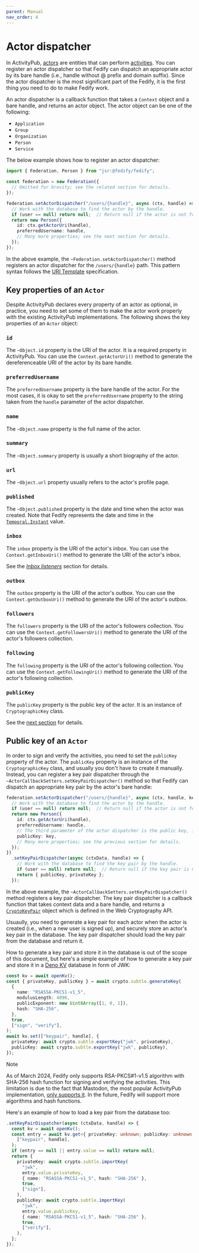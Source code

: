 ```yaml
---
parent: Manual
nav_order: 4
---
```


Actor dispatcher
================

In ActivityPub, [actors] are entities that can perform [activities].  You can
register an actor dispatcher so that Fedify can dispatch an appropriate actor
by its bare handle (i.e., handle without @ prefix and domain suffix).
Since the actor dispatcher is the most significant part of the Fedify,
it is the first thing you need to do to make Fedify work.

An actor dispatcher is a callback function that takes a `Context` object and
a bare handle, and returns an actor object.  The actor object can be one of
the following:

 -  `Application`
 -  `Group`
 -  `Organization`
 -  `Person`
 -  `Service`

The below example shows how to register an actor dispatcher:

~~~~ typescript
import { Federation, Person } from "jsr:@fedify/fedify";

const federation = new Federation({
  // Omitted for brevity; see the related section for details.
});

federation.setActorDispatcher("/users/{handle}", async (ctx, handle) => {
  // Work with the database to find the actor by the handle.
  if (user == null) return null;  // Return null if the actor is not found.
  return new Person({
    id: ctx.getActorUri(handle),
    preferredUsername: handle,
    // Many more properties; see the next section for details.
  });
});
~~~~

In the above example, the `~Federation.setActorDispatcher()` method registers
an actor dispatcher for the `/users/{handle}` path.  This pattern syntax
follows the [URI Template] specification.

[actors]: https://www.w3.org/TR/activitystreams-core/#actors
[activities]: https://www.w3.org/TR/activitystreams-core/#activities
[URI Template]: https://datatracker.ietf.org/doc/html/rfc6570


Key properties of an `Actor`
----------------------------

Despite ActivityPub declares every property of an actor as optional,
in practice, you need to set some of them to make the actor work properly
with the existing ActivityPub implementations.  The following shows
the key properties of an `Actor` object:

### `id`

The `~Object.id` property is the URI of the actor.  It is a required property
in ActivityPub.  You can use the `Context.getActorUri()` method to generate
the dereferenceable URI of the actor by its bare handle.

### `preferredUsername`

The `preferredUsername` property is the bare handle of the actor.  For the most
cases, it is okay to set the `preferredUsername` property to the string taken
from the `handle` parameter of the actor dispatcher.

### `name`

The `~Object.name` property is the full name of the actor.

### `summary`

The `~Object.summary` property is usually a short biography of the actor.

### `url`

The `~Object.url` property usually refers to the actor's profile page.

### `published`

The `~Object.published` property is the date and time when the actor was
created.  Note that Fedify represents the date and time in
the [`Temporal.Instant`] value.

[`Temporal.Instant`]: https://tc39.es/proposal-temporal/docs/instant.html

### `inbox`

The `inbox` property is the URI of the actor's inbox.  You can use
the `Context.getInboxUri()` method to generate the URI of the actor's
inbox.

See the [*Inbox listeners*](./inbox.md) section for details.

### `outbox`

The `outbox` property is the URI of the actor's outbox.  You can use
the `Context.getOutboxUri()` method to generate the URI of the actor's
outbox.

### `followers`

The `followers` property is the URI of the actor's followers collection.
You can use the `Context.getFollowersUri()` method to generate the URI of
the actor's followers collection.

### `following`

The `following` property is the URI of the actor's following collection.
You can use the `Context.getFollowingUri()` method to generate the URI of
the actor's following collection.

### `publicKey`

The `publicKey` property is the public key of the actor.  It is an instance
of `CryptographicKey` class.

See the [next section](#public-key-of-an-actor) for details.


Public key of an `Actor`
------------------------

In order to sign and verify the activities, you need to set the `publicKey`
property of the actor.  The `publicKey` property is an instance of the
`CryptographicKey` class, and usually you don't have to create it manually.
Instead, you can register a key pair dispatcher through
the `~ActorCallbackSetters.setKeyPairDispatcher()` method so that Fedify can
dispatch an appropriate key pair by the actor's bare handle:

~~~~ typescript
federation.setActorDispatcher("/users/{handle}", async (ctx, handle, key) => {
  // Work with the database to find the actor by the handle.
  if (user == null) return null;  // Return null if the actor is not found.
  return new Person({
    id: ctx.getActorUri(handle),
    preferredUsername: handle,
    // The third parameter of the actor dispatcher is the public key, if any.
    publicKey: key,
    // Many more properties; see the previous section for details.
  });
})
  .setKeyPairDispatcher(async (ctxData, handle) => {
    // Work with the database to find the key pair by the handle.
    if (user == null) return null;  // Return null if the key pair is not found.
    return { publicKey, privateKey };
  });
~~~~

In the above example, the `~ActorCallbackSetters.setKeyPairDispatcher()` method
registers a key pair dispatcher.  The key pair dispatcher is a callback function
that takes context data and a bare handle, and returns a [`CryptoKeyPair`]
object which is defined in the Web Cryptography API.

Usuaully, you need to generate a key pair for each actor when the actor is
created (i.e., when a new user is signed up), and securely store an actor's key
pair in the database.  The key pair dispatcher should load the key pair from
the database and return it.

How to generate a key pair and store it in the database is out of the scope of
this document, but here's a simple example of how to generate a key pair and
store it in a [Deno KV] database in form of JWK:

~~~~ typescript
const kv = await openKv();
const { privateKey, publicKey } = await crypto.subtle.generateKey(
  {
    name: "RSASSA-PKCS1-v1_5",
    modulusLength: 4096,
    publicExponent: new Uint8Array([1, 0, 1]),
    hash: "SHA-256",
  },
  true,
  ["sign", "verify"],
);
await kv.set(["keypair", handle], {
  privateKey: await crypto.subtle.exportKey("jwk", privateKey),
  publicKey: await crypto.subtle.exportKey("jwk", publicKey),
});
~~~~

> [!NOTE]
> As of March 2024, Fedify only supports RSA-PKCS#1-v1.5 algorithm with SHA-256
> hash function for signing and verifying the activities.  This limitation
> is due to the fact that Mastodon, the most popular ActivityPub implementation,
> [only supports it][1].  In the future, Fedify will support more algorithms
> and hash functions.

Here's an example of how to load a key pair from the database too:

~~~~ typescript
.setKeyPairDispatcher(async (ctxData, handle) => {
  const kv = await openKv();
  const entry = await kv.get<{ privateKey: unknown; publicKey: unknown }>(
    ["keypair", handle],
  );
  if (entry == null || entry.value == null) return null;
  return {
    privateKey: await crypto.subtle.importKey(
      "jwk",
      entry.value.privateKey,
      { name: "RSASSA-PKCS1-v1_5", hash: "SHA-256" },
      true,
      ["sign"],
    ),
    publicKey: await crypto.subtle.importKey(
      "jwk",
      entry.value.publicKey,
      { name: "RSASSA-PKCS1-v1_5", hash: "SHA-256" },
      true,
      ["verify"],
    ),
  };
});
~~~~

[`CryptoKeyPair`]: https://developer.mozilla.org/en-US/docs/Web/API/CryptoKeyPair
[Deno KV]: https://deno.com/kv
[1]: https://github.com/mastodon/mastodon/issues/21429
